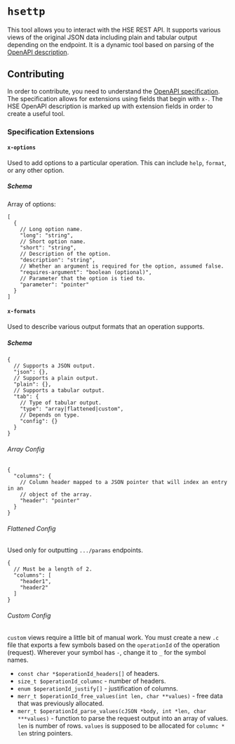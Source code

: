 <!--
SPDX-License-Identifier: Apache-2.0 OR MIT

SPDX-FileCopyrightText: Copyright 2022 Micron Technology, Inc.
-->

# `hsettp`

This tool allows you to interact with the HSE REST API. It supports various
views of the original JSON data including plain and tabular output depending on
the endpoint. It is a dynamic tool based on parsing of the
[OpenAPI description](../../docs/openapi.json).

## Contributing

In order to contribute, you need to understand the
[OpenAPI specification](https://swagger.io/specification/). The specification
allows for extensions using fields that begin with `x-`. The HSE OpenAPI
description is marked up with extension fields in order to create a useful tool.

### Specification Extensions

#### `x-options`

Used to add options to a particular operation. This can include `help`,
`format`, or any other option.

##### Schema

Array of options:

```jsonc
[
  {
    // Long option name.
    "long": "string",
    // Short option name.
    "short": "string",
    // Description of the option.
    "description": "string",
    // Whether an argument is required for the option, assumed false.
    "requires-argument": "boolean (optional)",
    // Parameter that the option is tied to.
    "parameter": "pointer"
  }
]
```

#### `x-formats`

Used to describe various output formats that an operation supports.

##### Schema

```jsonc
{
  // Supports a JSON output.
  "json": {},
  // Supports a plain output.
  "plain": {},
  // Supports a tabular output.
  "tab": {
    // Type of tabular output.
    "type": "array|flattened|custom",
    // Depends on type.
    "config": {}
  }
}
```

###### Array Config

```jsonc
{
  "columns": {
    // Column header mapped to a JSON pointer that will index an entry in an
    // object of the array.
    "header": "pointer"
  }
}
```

###### Flattened Config

Used only for outputting `.../params` endpoints.

```jsonc
{
  // Must be a length of 2.
  "columns": [
    "header1",
    "header2"
  ]
}
```

###### Custom Config

`custom` views require a little bit of manual work. You must create a new `.c`
file that exports a few symbols based on the `operationId` of the operation
(request). Wherever your symbol has `-`, change it to `_` for the symbol names.

- `const char *$operationId_headers[]` of headers.
- `size_t $operationId_columnc` - number of headers.
- `enum $operationId_justify[]` - justification of columns.
- `merr_t $operationId_free_values(int len, char **values)` - free data that was
  previously allocated.
- `merr_t $operationId_parse_values(cJSON *body, int *len, char ***values)` -
function to parse the request output into an array of values. `len` is number
of rows. `values` is supposed to be allocated for `columnc * len` string
pointers.
